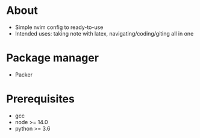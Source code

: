 # About
- Simple nvim config to ready-to-use
- Intended uses: taking note with latex, navigating/coding/giting all in one

# Package manager
- Packer

# Prerequisites
- gcc
- node >= 14.0
- python >= 3.6
